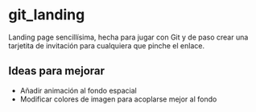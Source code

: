 # git_landing
Landing page sencillísima, hecha para jugar con Git y de paso crear una tarjetita de invitación para cualquiera que pinche el enlace.

## Ideas para mejorar
- Añadir animación al fondo espacial
- Modificar colores de imagen para acoplarse mejor al fondo
